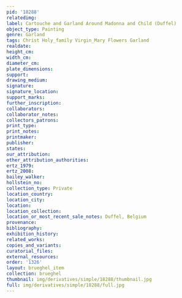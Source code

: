 ```yaml
---
pid: '18288'
relatedimg: 
label: Cartouche and Garland Around Madonna and Child (Duffel)
object_type: Painting
genre: Garland
tags: Christ Holy_family Virgin_Mary Flowers Garland
realdate: 
height_cm: 
width_cm: 
diameter_cm: 
plate_dimensions: 
support: 
drawing_medium: 
signature: 
signature_location: 
support_marks: 
further_inscription: 
collaborators: 
collaborator_notes: 
collectors_patrons: 
print_type: 
print_notes: 
printmaker: 
publisher: 
states: 
our_attribution: 
other_attribution_authorities: 
ertz_1979: 
ertz_2008: 
bailey_walker: 
hollstein_no: 
collection_type: Private
location_country: 
location_city: 
location: 
location_collection: 
location_or_most_recent_sale_notes: Duffel, Belgium
provenance: 
bibliography: 
exhibition_history: 
related_works: 
copies_and_variants: 
curatorial_files: 
external_resources: 
order: '1326'
layout: brueghel_item
collection: brueghel
thumbnail: img/derivatives/simple/18288/thumbnail.jpg
full: img/derivatives/simple/18288/full.jpg
---
```

